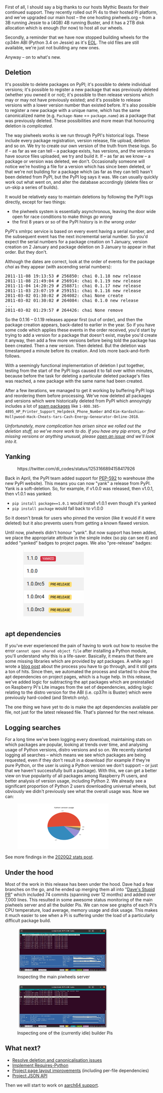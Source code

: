 
<p>First of all, I should say a big thanks to our hosts Mythic Beasts for their continued support. They recently rolled out Pi 4s to their hosted Pi platform, and we've upgraded our main host – the one hosting piwheels.org – from a 3B running Jessie to a (4GB) 4B running Buster, and it has a 2TB disk allocation which is enough (for now) to host all our wheels.</p>
<p>Secondly, a reminder that we have now stopped building wheels for the cp34m ABI (Python 3.4 on Jessie) as it's <a href="https://blog.piwheels.org/debian-jessie-eol/">EOL</a>. The old files are still available, we're just not building any new ones.</p>
<p>Anyway – on to what's new.</p>
<h2 class="wp-block-heading">Deletion</h2>
<p>It's possible to delete packages on PyPI; it's possible to delete individual versions; it's possible to register a new package that was previously deleted (whether you owned it or not); it's possible to then release versions which may or may not have previously existed; and it's possible to release versions with a lower version number than existed before. It's also possible to register a new package with a unique name, which has the same canonicalized name (e.g. <code>Package-Name</code> == <code>package.name</code>) as a package that was previously deleted. These possibilities and more mean that honouring deletion is <em>complicated</em>.</p>
<p>The way piwheels works is we run through PyPI's historical logs. These include every package registration, version release, file upload, deletion and so on. We try to create our own version of the truth from these logs. So if – as far as we can tell – a package exists, has versions, and the versions have source files uploaded, we try and build it. If – as far as we know – a package or version was deleted, we don't. Occasionally someone will notice we're hosting a file for a version which has since been deleted, or that we're not building for a package which (as far as they can tell) hasn't been deleted from PyPI, but the PyPI log says it was. We can usually quickly work out what went on, and alter the database accordingly (delete files or un-skip a series of builds).</p>
<p>It would be relatively easy to maintain deletions by following the PyPI logs directly, except for two things:</p>
<ul class="wp-block-list"><li> the piwheels system is essentially asynchronous, leaving the door wide open for race conditions to make things <em>go wrong</em></li><li>the first 8 years or so of the PyPI history is in <em>the wrong order</em></li></ul>
<p>PyPI's xmlrpc service is based on every event having a serial number, and the subsequent event has the next incremental serial number. So you'd expect the serial numbers for a package creation on 1 January, version creation on 2 January and package deletion on 3 January to appear in that order. But they don't.</p>
<p>Although the dates are correct, look at the order of events for the package <em>chai</em> as they appear (with ascending serial numbers):</p>
<pre class="wp-block-preformatted">2011-11-08 19:13:53 # 256850: chai 0.1.18 new release
2011-11-08 21:49:04 # 256914: chai 0.1.19 new release
2011-11-04 14:20:29 # 258871: chai 0.1.17 new release
2011-11-03 23:07:19 # 259151: chai 0.1.16 new release
2011-03-02 01:30:02 # 264082: chai None create
2011-03-02 01:30:02 # 264084: chai 0.1.0 new release
...
2011-03-02 01:29:57 # 264426: chai None remove</pre>
<p>So the 0.1.16 – 0.1.19 releases appear first (out of order), and then the package creation appears, back-dated to earlier in the year. So if you have some code which applies these events in the order received, you'd start by trying to add a version for a package that doesn't exist, maybe you'd create it anyway, then add a few more versions before being told the package has been created. Then a new version. Then deleted. But the deletion was timestamped a minute before its creation. And lots more back-and-forth follows.</p>
<p>With a seemingly functional implementation of deletion I put together, testing from the start of the PyPI logs caused it to fall over within minutes, because before the task for deleting a particular deleted package's files was reached, a new package with the same name had been created.</p>
<p>After a few iterations, we managed to get it working by buffering PyPI logs and reordering them before processing. We've now deleted all packages and versions which were historically deleted from PyPI which annoyingly includes a lot of <a href="https://github.com/piwheels/packages/issues/69">spam packages</a> like <code>1-8OO.385-4895_HP_Printer_Support_Helpdesk_Phone_Number</code> and <code>Kim-Kardashian-Hollywood-Hack-Cheats-tars-Cash-Energy-Genearator-Online-2018</code>.</p>
<p><em>Unfortunately, more complication has arisen since we rolled out the deletion stuff, so we've more work to do. If you have any pip errors, or find missing versions or anything unusual, please <a href="https://github.com/piwheels/packages/issues">open an issue</a> and we'll look into it.</em></p>
<h2 class="wp-block-heading">Yanking</h2>
<figure class="wp-block-embed-twitter wp-block-embed is-type-rich is-provider-twitter"><div class="wp-block-embed__wrapper">
https://twitter.com/di_codes/status/1253166894158417926
</div></figure>
<p>Back in April, the PyPI team<a href="https://twitter.com/di_codes/"></a> added support for <a href="https://www.python.org/dev/peps/pep-0592/">PEP-592</a> to warehouse (the new PyPI website). This means you can now "yank" a release from PyPI. Yank is a soft-deletion. So, for example, if v1.0.0 was released, then v1.0.1, then v1.0.1 was yanked:</p>
<ul class="wp-block-list"><li><code>pip install package==1.0.1</code> would install v1.0.1 even though it's yanked</li><li><code>pip install package</code> would fall back to v1.0.0</li></ul>
<p>So it doesn't break for users who pinned the version (like it would if it were deleted) but it also prevents users from getting a known flawed version.</p>
<p>Until now, piwheels didn't honour "yank". But now support has been added, we place the appropriate attribute in the simple index (so pip can see it) and added "yanked" badges to project pages. We also "pre-release" badges:</p>
<div class="wp-block-image"><figure class="aligncenter size-large"><img src="images/Screenshot-from-2020-07-10-00-18-24.png"/></figure></div>
<h2 class="wp-block-heading">apt dependencies</h2>
<p>If you've ever experienced the pain of having to work out how to resolve the error <code>cannot open shared object file</code> after installing a Python module, you'll understand why this is a life-saver. Basically, it means that there are some missing libraries which are provided by apt packages. A while ago I wrote a <a href="https://blog.piwheels.org/how-to-work-out-the-missing-dependencies-for-a-python-package/">blog post</a> about the process you have to go through, and it still gets a ton of hits. Since then, we automated the process and started to show the apt dependencies on project pages, which is a huge help. In this release, we've added logic for subtracting the apt packages which are preinstalled on Raspberry Pi's Lite images from the set of dependencies, adding logic relating to the distro version for the ABI (i.e. cp37m is Buster) which were previously hard-coded (and Stretch only).</p>
<p>The one thing we have yet to do is make the apt dependencies available per file, not just for the latest released file. That's planned for the next release.</p>
<h2 class="wp-block-heading">Logging searches</h2>
<p>For a long time we've been logging every download, maintaining stats on which packages are popular, looking at trends over time, and analysing usage of Python versions, distro versions and so on. We recently started logging all searches – which means we see which packages are being requested, even if they don't result in a download (for example if they're pure Python, or the user is using a Python version we don't support – or just that we haven't successfully built a package). With this, we can get a better view on true popularity of all packages among Raspberry Pi users, and better analysis of version usage, including Python 2. We already see a significant proportion of Python 2 users downloading universal wheels, but obviously we didn't previously see what the overall usage was. Now we can:</p>
<figure class="wp-block-image size-large"><img sizes="auto, (max-width: 720px) 100vw, 720px" src="images/py-vers.png"/></figure>
<p>See more findings in the <a href="https://blog.piwheels.org/piwheels-stats-2020q2/">2020Q2 stats post</a>.</p>
<h2 class="wp-block-heading">Under the hood</h2>
<p>Most of the work in this release has been under the hood. Dave had a few branches on the go, and he ended up merging them all into "<a href="https://github.com/piwheels/piwheels/pull/234">Dave's Stupid PR</a>" which included 74 commits (spanning over 12 months) and added over 7,000 lines. This resulted in some awesome status monitoring of the main piwheels server and all the builder Pis. We can now see graphs of each Pi's CPU temperature, load average, memory usage and disk usage. This makes it much easier to see when a Pi is suffering under the load of a particularly difficult package build.</p>
<div class="wp-block-image"><figure class="aligncenter size-large"><img sizes="auto, (max-width: 1011px) 100vw, 1011px" src="images/Screenshot-from-2020-08-12-12-35-34.png"/><figcaption>Inspecting the main piwheels server</figcaption></figure></div>
<div class="wp-block-image"><figure class="aligncenter size-large"><img sizes="auto, (max-width: 1011px) 100vw, 1011px" src="images/Screenshot-from-2020-08-12-12-35-52.png"/><figcaption>Inspecting one of the (currently idle) builder Pis</figcaption></figure></div>
<h2 class="wp-block-heading">What next?</h2>
<ul class="wp-block-list"><li><a href="https://github.com/piwheels/piwheels/issues/198">Resolve deletion and canonicalisation issues</a></li><li><a href="https://github.com/piwheels/piwheels/issues/208">Implement Requires-Python</a></li><li><a href="https://github.com/piwheels/piwheels/issues/241">Project page layout improvements</a> (including per-file dependencies)</li><li><a href="https://github.com/piwheels/piwheels/issues/16">Project JSON API</a></li></ul>
<p>Then we will start to work on <a href="https://blog.piwheels.org/raspberry-pi-os-64-bit-aarch64/">aarch64 support</a>.</p>
